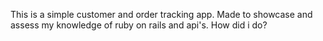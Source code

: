 This is a simple customer and order tracking app.  Made to showcase and assess my knowledge of ruby on rails and api's.  How did i do?